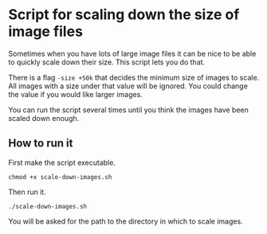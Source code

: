 # Script for scaling down the size of image files

Sometimes when you have lots of large image files it can be nice to be able to quickly scale down their size. This script lets you do that.

There is a flag `-size +50k` that decides the minimum size of images to scale. All images with a size under that value will be ignored. You could change the value if you would like larger images.

You can run the script several times until you think the images have been scaled down enough.

## How to run it

First make the script executable.

`chmod +x scale-down-images.sh`

Then run it.

`./scale-down-images.sh`

You will be asked for the path to the directory in which to scale images.

